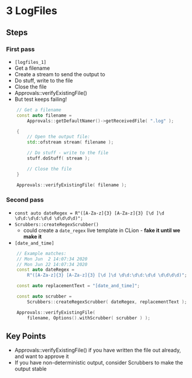 # 3 LogFiles

## Steps

### First pass

* `[logfiles_1]`
* Get a filename
* Create a stream to send the output to
* Do stuff, write to the file
* Close the file
* Approvals::verifyExistingFile()
* But test keeps failing!

```c++
    // Get a filename
    const auto filename =
        Approvals::getDefaultNamer()->getReceivedFile( ".log" );

    {
        // Open the output file:
        std::ofstream stream( filename );

        // Do stuff - write to the file
        stuff.doStuff( stream );

        // Close the file
    }

    Approvals::verifyExistingFile( filename );
```

### Second pass

* `const auto dateRegex = R"([A-Za-z]{3} [A-Za-z]{3} [\d ]\d \d\d:\d\d:\d\d \d\d\d\d)";`
* `Scrubbers::createRegexScrubber()`
    * could create a `date_regex` live template in CLion - **fake it until we make it**
* `[date_and_time]`

```c++
    // Example matches:
    // Mon Jun  2 14:07:34 2020
    // Mon Jun 22 14:07:34 2020
    const auto dateRegex =
        R"([A-Za-z]{3} [A-Za-z]{3} [\d ]\d \d\d:\d\d:\d\d \d\d\d\d)";

    const auto replacementText = "[date_and_time]";

    const auto scrubber =
        Scrubbers::createRegexScrubber( dateRegex, replacementText );

    Approvals::verifyExistingFile(
        filename, Options().withScrubber( scrubber ) );
```

## Key Points

* Approvals::verifyExistingFile() if you have written the file out already, and want to approve it
* If you have non-deterministic output, consider Scrubbers to make the output stable
